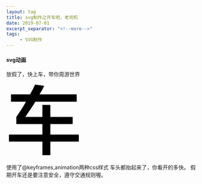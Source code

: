 ```yaml
---
layout: tag
title: svg制作之开车吧，老司机
date: 2019-07-01
excerpt_separator: "<!--more-->"
tags:
     - SVG制作
---
```


#### svg动画
<!--more-->
 放假了，快上车，带你周游世界
<div class="boy">

<svg t="1562168172737" class="icon" viewBox="0 0 1024 1024" version="1.1" xmlns="http://www.w3.org/2000/svg" p-id="1467" width="200" height="200"><path d="M63.488 256l0-100.352 260.096 0 36.864-67.584 31.744-64.512 123.904 16.384q-6.144 15.36-17.92 36.352t-26.112 47.616l-20.48 31.744 507.904 0 0 100.352-563.2 0q-32.768 54.272-68.096 105.472t-68.096 102.4l231.424 0 0-163.84 108.544 0 0 163.84 304.128 0 0 96.256-304.128 0 0 144.384 388.096 0 0 95.232-388.096 0 0 184.32-108.544 0 0-184.32-455.68 0 0-95.232 455.68 0 0-144.384-355.328 0 0-96.256q35.84-51.2 69.12-102.4t62.976-105.472l-204.8 0z" p-id="1468"></path></svg>
<div>
<style> 

.boy svg{
    width:100px;
    height:100px;
    background:grew;
	position:relative;
	animation:myfirst 10s;
	-webkit-animation:myfirst 20s; /* Safari and Chrome */s
animation-timing-function:cubic-bezier(0,0,0.75,1);
animation-duration:10s;
}

@-webkit-keyframes myfirst /* Safari and Chrome */
{
	0%   {left:0px; top:0px;}
	25%  {left:600px; top:0px;}
	50%  {-webkit-transform: rotate(-120deg);}
}

}

</style>
使用了@keyframes,animation两种css样式
车头都抬起来了，你看开的多快。
 假期开车还是要注意安全，遵守交通规则喔。